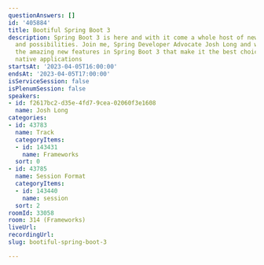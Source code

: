 ```yaml
---
questionAnswers: []
id: '405884'
title: Bootiful Spring Boot 3
description: Spring Boot 3 is here and with it come a whole host of new opportunities
  and possibilities. Join me, Spring Developer Advocate Josh Long and we'll look at
  the amazing new features in Spring Boot 3 that make it the best choice for cloud
  native applications
startsAt: '2023-04-05T16:00:00'
endsAt: '2023-04-05T17:00:00'
isServiceSession: false
isPlenumSession: false
speakers:
- id: f2617bc2-d35e-4fd7-9cea-02060f3e1608
  name: Josh Long
categories:
- id: 43783
  name: Track
  categoryItems:
  - id: 143431
    name: Frameworks
  sort: 0
- id: 43785
  name: Session Format
  categoryItems:
  - id: 143440
    name: session
  sort: 2
roomId: 33058
room: 314 (Frameworks)
liveUrl: 
recordingUrl: 
slug: bootiful-spring-boot-3

---
```

